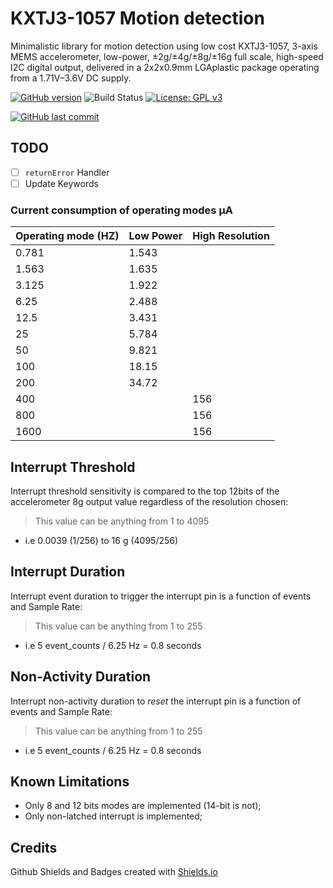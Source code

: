 # KXTJ3-1057 Motion detection

Minimalistic library for motion detection using low cost KXTJ3-1057, 3-axis MEMS accelerometer, low-power, ±2g/±4g/±8g/±16g full scale, high-speed I2C digital output, delivered in a 2x2x0.9mm LGAplastic package operating from a 1.71V–3.6V DC supply.

[![GitHub version](https://img.shields.io/github/release/ldab/KXTJ3-1057.svg)](https://github.com/ldab/KXTJ3-1057/releases/latest)
![Build Status](https://github.com/ldab/KXTJ3-1057/actions/workflows/workflow.yml/badge.svg)
[![License: GPL v3](https://img.shields.io/badge/License-MIT-green.svg)](https://github.com/ldab/KXTJ3-1057/blob/master/LICENSE)

[![GitHub last commit](https://img.shields.io/github/last-commit/ldab/KXTJ3-1057.svg?style=social)](https://github.com/ldab/KXTJ3-1057)

## TODO

- [ ] `returnError` Handler
- [ ] Update Keywords

###  Current consumption of operating modes μA

Operating mode (HZ) | Low Power | High Resolution
----------------|-------------------|-----------
0.781|1.543|
1.563|1.635|
3.125|1.922|
6.25|2.488|
12.5|3.431|
25|5.784|
50|9.821|
100|18.15|
200|34.72|
400||156
800||156
1600||156

## Interrupt Threshold

Interrupt threshold sensitivity is compared to the top 12bits of the accelerometer 8g output value regardless of the resolution chosen:

> This value can be anything from 1 to 4095

* i.e 0.0039 (1/256) to 16 g (4095/256)

## Interrupt Duration

Interrupt event duration to trigger the interrupt pin is a function of events and Sample Rate:

> This value can be anything from 1 to 255

* i.e 5 event_counts / 6.25 Hz = 0.8 seconds

## Non-Activity Duration

Interrupt non-activity duration to *reset* the interrupt pin is a function of events and Sample Rate:

> This value can be anything from 1 to 255

* i.e 5 event_counts / 6.25 Hz = 0.8 seconds

## Known Limitations

* Only 8 and 12 bits modes are implemented (14-bit is not);
* Only non-latched interrupt is implemented;

## Credits

Github Shields and Badges created with [Shields.io](https://github.com/badges/shields/)